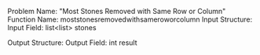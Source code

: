 Problem Name: "Most Stones Removed with Same Row or Column"
Function Name: moststonesremovedwithsameroworcolumn
Input Structure:
Input Field: list<list<int>> stones

Output Structure:
Output Field: int result